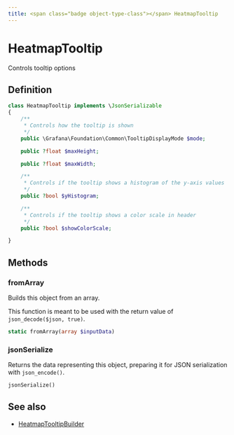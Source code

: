 ```yaml
---
title: <span class="badge object-type-class"></span> HeatmapTooltip
---
```

# <span class="badge object-type-class"></span> HeatmapTooltip

Controls tooltip options

## Definition

```php
class HeatmapTooltip implements \JsonSerializable
{
    /**
     * Controls how the tooltip is shown
     */
    public \Grafana\Foundation\Common\TooltipDisplayMode $mode;

    public ?float $maxHeight;

    public ?float $maxWidth;

    /**
     * Controls if the tooltip shows a histogram of the y-axis values
     */
    public ?bool $yHistogram;

    /**
     * Controls if the tooltip shows a color scale in header
     */
    public ?bool $showColorScale;

}
```
## Methods

### <span class="badge object-method"></span> fromArray

Builds this object from an array.

This function is meant to be used with the return value of `json_decode($json, true)`.

```php
static fromArray(array $inputData)
```

### <span class="badge object-method"></span> jsonSerialize

Returns the data representing this object, preparing it for JSON serialization with `json_encode()`.

```php
jsonSerialize()
```

## See also

 * <span class="badge builder"></span> [HeatmapTooltipBuilder](./builder-HeatmapTooltipBuilder.md)
